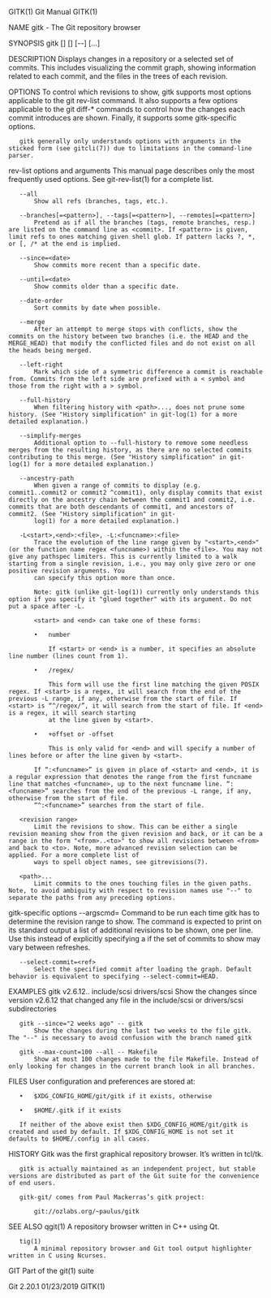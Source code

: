 GITK(1)                                                                                                                                                Git Manual                                                                                                                                               GITK(1)

NAME
       gitk - The Git repository browser

SYNOPSIS
       gitk [<options>] [<revision range>] [--] [<path>...]

DESCRIPTION
       Displays changes in a repository or a selected set of commits. This includes visualizing the commit graph, showing information related to each commit, and the files in the trees of each revision.

OPTIONS
       To control which revisions to show, gitk supports most options applicable to the git rev-list command. It also supports a few options applicable to the git diff-* commands to control how the changes each commit introduces are shown. Finally, it supports some gitk-specific options.

       gitk generally only understands options with arguments in the sticked form (see gitcli(7)) due to limitations in the command-line parser.

   rev-list options and arguments
       This manual page describes only the most frequently used options. See git-rev-list(1) for a complete list.

       --all
           Show all refs (branches, tags, etc.).

       --branches[=<pattern>], --tags[=<pattern>], --remotes[=<pattern>]
           Pretend as if all the branches (tags, remote branches, resp.) are listed on the command line as <commit>. If <pattern> is given, limit refs to ones matching given shell glob. If pattern lacks ?, *, or [, /* at the end is implied.

       --since=<date>
           Show commits more recent than a specific date.

       --until=<date>
           Show commits older than a specific date.

       --date-order
           Sort commits by date when possible.

       --merge
           After an attempt to merge stops with conflicts, show the commits on the history between two branches (i.e. the HEAD and the MERGE_HEAD) that modify the conflicted files and do not exist on all the heads being merged.

       --left-right
           Mark which side of a symmetric difference a commit is reachable from. Commits from the left side are prefixed with a < symbol and those from the right with a > symbol.

       --full-history
           When filtering history with <path>..., does not prune some history. (See "History simplification" in git-log(1) for a more detailed explanation.)

       --simplify-merges
           Additional option to --full-history to remove some needless merges from the resulting history, as there are no selected commits contributing to this merge. (See "History simplification" in git-log(1) for a more detailed explanation.)

       --ancestry-path
           When given a range of commits to display (e.g.  commit1..commit2 or commit2 ^commit1), only display commits that exist directly on the ancestry chain between the commit1 and commit2, i.e. commits that are both descendants of commit1, and ancestors of commit2. (See "History simplification" in git-
           log(1) for a more detailed explanation.)

       -L<start>,<end>:<file>, -L:<funcname>:<file>
           Trace the evolution of the line range given by "<start>,<end>" (or the function name regex <funcname>) within the <file>. You may not give any pathspec limiters. This is currently limited to a walk starting from a single revision, i.e., you may only give zero or one positive revision arguments. You
           can specify this option more than once.

           Note: gitk (unlike git-log(1)) currently only understands this option if you specify it "glued together" with its argument. Do not put a space after -L.

           <start> and <end> can take one of these forms:

           •   number

               If <start> or <end> is a number, it specifies an absolute line number (lines count from 1).

           •   /regex/

               This form will use the first line matching the given POSIX regex. If <start> is a regex, it will search from the end of the previous -L range, if any, otherwise from the start of file. If <start> is “^/regex/”, it will search from the start of file. If <end> is a regex, it will search starting
               at the line given by <start>.

           •   +offset or -offset

               This is only valid for <end> and will specify a number of lines before or after the line given by <start>.

           If “:<funcname>” is given in place of <start> and <end>, it is a regular expression that denotes the range from the first funcname line that matches <funcname>, up to the next funcname line. “:<funcname>” searches from the end of the previous -L range, if any, otherwise from the start of file.
           “^:<funcname>” searches from the start of file.

       <revision range>
           Limit the revisions to show. This can be either a single revision meaning show from the given revision and back, or it can be a range in the form "<from>..<to>" to show all revisions between <from> and back to <to>. Note, more advanced revision selection can be applied. For a more complete list of
           ways to spell object names, see gitrevisions(7).

       <path>...
           Limit commits to the ones touching files in the given paths. Note, to avoid ambiguity with respect to revision names use "--" to separate the paths from any preceding options.

   gitk-specific options
       --argscmd=<command>
           Command to be run each time gitk has to determine the revision range to show. The command is expected to print on its standard output a list of additional revisions to be shown, one per line. Use this instead of explicitly specifying a <revision range> if the set of commits to show may vary between
           refreshes.

       --select-commit=<ref>
           Select the specified commit after loading the graph. Default behavior is equivalent to specifying --select-commit=HEAD.

EXAMPLES
       gitk v2.6.12.. include/scsi drivers/scsi
           Show the changes since version v2.6.12 that changed any file in the include/scsi or drivers/scsi subdirectories

       gitk --since="2 weeks ago" -- gitk
           Show the changes during the last two weeks to the file gitk. The "--" is necessary to avoid confusion with the branch named gitk

       gitk --max-count=100 --all -- Makefile
           Show at most 100 changes made to the file Makefile. Instead of only looking for changes in the current branch look in all branches.

FILES
       User configuration and preferences are stored at:

       •   $XDG_CONFIG_HOME/git/gitk if it exists, otherwise

       •   $HOME/.gitk if it exists

       If neither of the above exist then $XDG_CONFIG_HOME/git/gitk is created and used by default. If $XDG_CONFIG_HOME is not set it defaults to $HOME/.config in all cases.

HISTORY
       Gitk was the first graphical repository browser. It’s written in tcl/tk.

       gitk is actually maintained as an independent project, but stable versions are distributed as part of the Git suite for the convenience of end users.

       gitk-git/ comes from Paul Mackerras’s gitk project:

           git://ozlabs.org/~paulus/gitk

SEE ALSO
       qgit(1)
           A repository browser written in C++ using Qt.

       tig(1)
           A minimal repository browser and Git tool output highlighter written in C using Ncurses.

GIT
       Part of the git(1) suite

Git 2.20.1                                                                                                                                             01/23/2019                                                                                                                                               GITK(1)
